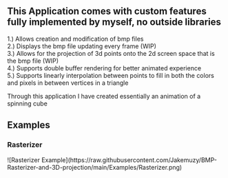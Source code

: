 <h2>This Application comes with custom features fully implemented by myself, no outside libraries</h2>  

1.) Allows creation and modification of bmp files  
2.) Displays the bmp file updating every frame (WIP)  
3.) Allows for the projection of 3d points onto the 2d screen space that is the bmp file (WIP)  
4.) Supports double buffer rendering for better animated experience  
5.) Supports linearly interpolation between points to fill in both the colors and pixels in between vertices in a triangle  
  
Through this application I have created essentially an animation of a spinning cube  

<h2>Examples</h2>  

  
<h3>Rasterizer</h3>  
![Rasterizer Example](https://raw.githubusercontent.com/Jakemuzy/BMP-Rasterizer-and-3D-projection/main/Examples/Rasterizer.png)
